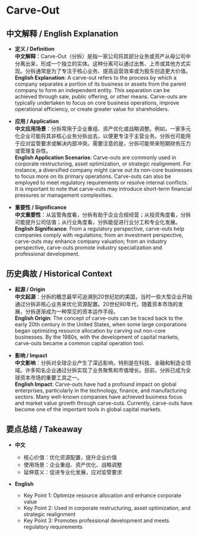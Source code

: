 # Carve-Out

## 中文解释 / English Explanation

* **定义 / Definition**  
  **中文解释**：Carve-Out（分拆）是指一家公司将其部分业务或资产从母公司中分离出来，形成一个独立的实体。这种分离可以通过出售、上市或其他方式实现。分拆通常是为了专注于核心业务、提高运营效率或为股东创造更大价值。  
  **English Explanation**: A carve-out refers to the process by which a company separates a portion of its business or assets from the parent company to form an independent entity. This separation can be achieved through sale, public offering, or other means. Carve-outs are typically undertaken to focus on core business operations, improve operational efficiency, or create greater value for shareholders.

* **应用 / Application**  
  **中文应用场景**：分拆常用于企业重组、资产优化或战略调整。例如，一家多元化企业可能将其非核心业务分拆出去，以便更专注于主营业务。分拆也可能用于应对监管要求或解决内部冲突。需要注意的是，分拆可能带来短期财务压力或管理复杂性。  
  **English Application Scenarios**: Carve-outs are commonly used in corporate restructuring, asset optimization, or strategic realignment. For instance, a diversified company might carve out its non-core businesses to focus more on its primary operations. Carve-outs can also be employed to meet regulatory requirements or resolve internal conflicts. It is important to note that carve-outs may introduce short-term financial pressures or management complexities.

* **重要性 / Significance**  
  **中文重要性**：从监管角度看，分拆有助于企业合规经营；从投资角度看，分拆可能提升公司估值；从行业角度看，分拆能促进行业分工和专业化发展。  
  **English Significance**: From a regulatory perspective, carve-outs help companies comply with regulations; from an investment perspective, carve-outs may enhance company valuation; from an industry perspective, carve-outs promote industry specialization and professional development.

## 历史典故 / Historical Context

* **起源 / Origin**  
  **中文起源**：分拆的概念最早可追溯到20世纪初的美国，当时一些大型企业开始通过分拆非核心业务来优化资源配置。20世纪80年代，随着资本市场的发展，分拆逐渐成为一种常见的资本运作手段。  
  **English Origin**: The concept of carve-outs can be traced back to the early 20th century in the United States, when some large corporations began optimizing resource allocation by carving out non-core businesses. By the 1980s, with the development of capital markets, carve-outs became a common capital operation tool.

* **影响 / Impact**  
  **中文影响**：分拆对全球企业产生了深远影响，特别是在科技、金融和制造业领域。许多知名企业通过分拆实现了业务聚焦和市值增长。目前，分拆已成为全球资本市场的重要工具之一。  
  **English Impact**: Carve-outs have had a profound impact on global enterprises, particularly in the technology, finance, and manufacturing sectors. Many well-known companies have achieved business focus and market value growth through carve-outs. Currently, carve-outs have become one of the important tools in global capital markets.

## 要点总结 / Takeaway

* **中文**  
  - 核心价值：优化资源配置，提升企业价值  
  - 使用场景：企业重组、资产优化、战略调整  
  - 延伸意义：促进专业化发展，应对监管要求  

* **English**  
  - Key Point 1: Optimize resource allocation and enhance corporate value  
  - Key Point 2: Used in corporate restructuring, asset optimization, and strategic realignment  
  - Key Point 3: Promotes professional development and meets regulatory requirements
